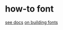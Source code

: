 # how-to font

[see docs](https://github.com/fontello/fontello/wiki/How-to-use-custom-images)
[on building fonts](https://github.com/blog/1135-the-making-of-octicons)